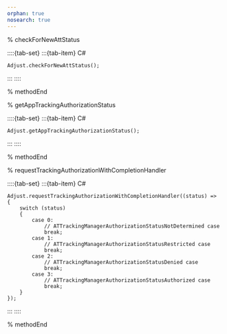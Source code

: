 ```yaml
---
orphan: true
nosearch: true
---
```


% checkForNewAttStatus

::::{tab-set}
:::{tab-item} C#
```{code-block} cs
Adjust.checkForNewAttStatus();
```
:::
::::

% methodEnd

% getAppTrackingAuthorizationStatus

::::{tab-set}
:::{tab-item} C#
```{code-block} cs
Adjust.getAppTrackingAuthorizationStatus();
```
:::
::::

% methodEnd

% requestTrackingAuthorizationWithCompletionHandler

::::{tab-set}
:::{tab-item} C#
```{code-block} cs
Adjust.requestTrackingAuthorizationWithCompletionHandler((status) =>
{
    switch (status)
    {
        case 0:
            // ATTrackingManagerAuthorizationStatusNotDetermined case
            break;
        case 1:
            // ATTrackingManagerAuthorizationStatusRestricted case
            break;
        case 2:
            // ATTrackingManagerAuthorizationStatusDenied case
            break;
        case 3:
            // ATTrackingManagerAuthorizationStatusAuthorized case
            break;
    }
});
```
:::
::::

% methodEnd

